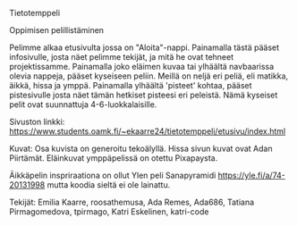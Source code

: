﻿Tietotemppeli

Oppimisen pelillistäminen

Pelimme alkaa etusivulta jossa on "Aloita"-nappi. Painamalla tästä pääset infosivulle, josta näet pelimme tekijät, ja mitä he ovat tehneet projektissamme. Painamalla joko eläimen kuvaa tai ylhäältä navbaarissa olevia nappeja, pääset kyseiseen peliin. Meillä on neljä eri peliä, eli matikka, äikkä, hissa ja ymppä. Painamalla ylhäältä 'pisteet' kohtaa, pääset pistesivulle josta näet tämän hetkiset pisteesi eri peleistä.
Nämä kyseiset pelit ovat suunnattuja 4-6-luokkalaisille.

Sivuston linkki: https://www.students.oamk.fi/~ekaarre24/tietotemppeli/etusivu/index.html

Kuvat: Osa kuvista on generoitu tekoälyllä. Hissa sivun kuvat ovat Adan Piirtämät. Eläinkuvat ymppäpelissä on otettu Pixapaysta.

Äikkäpelin inspriraationa on ollut Ylen peli Sanapyramidi https://yle.fi/a/74-20131998
mutta koodia sieltä ei ole lainattu.

Tekijät:
Emilia Kaarre, roosathemusa, Ada Remes, Ada686, Tatiana Pirmagomedova, tpirmago, Katri Eskelinen, katri-code

